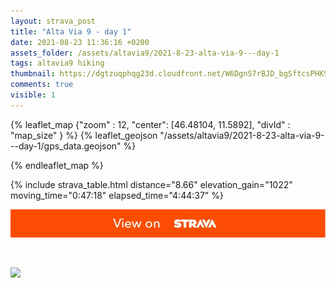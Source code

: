 ```yaml
---
layout: strava_post
title: "Alta Via 9 - day 1"
date: 2021-08-23 11:36:16 +0200
assets_folder: /assets/altavia9/2021-8-23-alta-via-9---day-1
tags: altavia9 hiking
thumbnail: https://dgtzuqphqg23d.cloudfront.net/W6DgnS7rBJD_bgSftcsPHK9SH9It9YhHC7_uDSMnuz0-1024x768.jpg
comments: true
visible: 1
---
```



{% leaflet_map {"zoom" : 12,
                  "center": [46.48104, 11.5892],
                 "divId" : "map_size" } %}
    {% leaflet_geojson "/assets/altavia9/2021-8-23-alta-via-9---day-1/gps_data.geojson" %}

{% endleaflet_map %}





{% include strava_table.html distance="8.66" elevation_gain="1022" moving_time="0:47:18" elapsed_time="4:44:37" %}

[![](/assets/strava.jpg)](https://www.strava.com/activities/5847190744)


<br />

![](https://dgtzuqphqg23d.cloudfront.net/W6DgnS7rBJD_bgSftcsPHK9SH9It9YhHC7_uDSMnuz0-1024x768.jpg)
